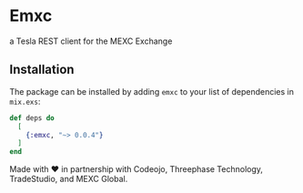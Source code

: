 # Emxc

a Tesla REST client for the MEXC Exchange

## Installation

The package can be installed by adding `emxc` to your list of dependencies in `mix.exs`:

```elixir
def deps do
  [
    {:emxc, "~> 0.0.4"}
  ]
end
```

Made with ❤️ in partnership with Codeojo, Threephase Technology, TradeStudio, and MEXC Global.
